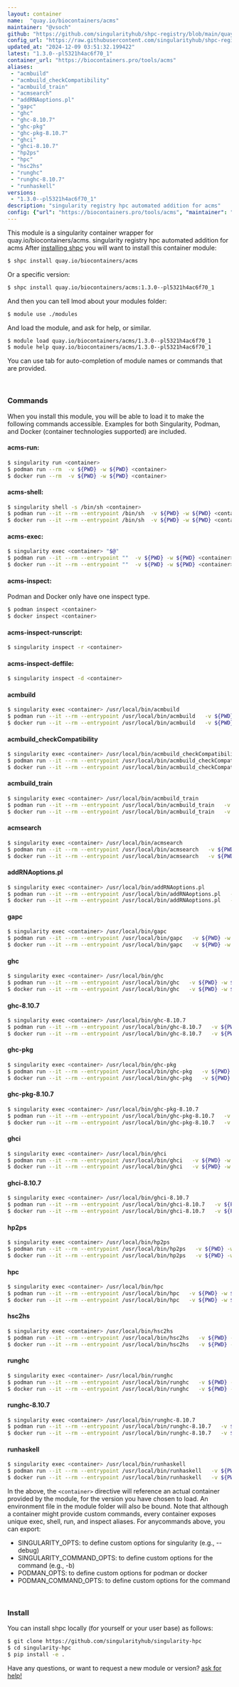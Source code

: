 ```yaml
---
layout: container
name:  "quay.io/biocontainers/acms"
maintainer: "@vsoch"
github: "https://github.com/singularityhub/shpc-registry/blob/main/quay.io/biocontainers/acms/container.yaml"
config_url: "https://raw.githubusercontent.com/singularityhub/shpc-registry/main/quay.io/biocontainers/acms/container.yaml"
updated_at: "2024-12-09 03:51:32.199422"
latest: "1.3.0--pl5321h4ac6f70_1"
container_url: "https://biocontainers.pro/tools/acms"
aliases:
 - "acmbuild"
 - "acmbuild_checkCompatibility"
 - "acmbuild_train"
 - "acmsearch"
 - "addRNAoptions.pl"
 - "gapc"
 - "ghc"
 - "ghc-8.10.7"
 - "ghc-pkg"
 - "ghc-pkg-8.10.7"
 - "ghci"
 - "ghci-8.10.7"
 - "hp2ps"
 - "hpc"
 - "hsc2hs"
 - "runghc"
 - "runghc-8.10.7"
 - "runhaskell"
versions:
 - "1.3.0--pl5321h4ac6f70_1"
description: "singularity registry hpc automated addition for acms"
config: {"url": "https://biocontainers.pro/tools/acms", "maintainer": "@vsoch", "description": "singularity registry hpc automated addition for acms", "latest": {"1.3.0--pl5321h4ac6f70_1": "sha256:d03b87ff7e995e55d2489df9b2bbc6f8961f2e8e9d65efa093b785c51b8ca00e"}, "tags": {"1.3.0--pl5321h4ac6f70_1": "sha256:d03b87ff7e995e55d2489df9b2bbc6f8961f2e8e9d65efa093b785c51b8ca00e"}, "docker": "quay.io/biocontainers/acms", "aliases": {"acmbuild": "/usr/local/bin/acmbuild", "acmbuild_checkCompatibility": "/usr/local/bin/acmbuild_checkCompatibility", "acmbuild_train": "/usr/local/bin/acmbuild_train", "acmsearch": "/usr/local/bin/acmsearch", "addRNAoptions.pl": "/usr/local/bin/addRNAoptions.pl", "gapc": "/usr/local/bin/gapc", "ghc": "/usr/local/bin/ghc", "ghc-8.10.7": "/usr/local/bin/ghc-8.10.7", "ghc-pkg": "/usr/local/bin/ghc-pkg", "ghc-pkg-8.10.7": "/usr/local/bin/ghc-pkg-8.10.7", "ghci": "/usr/local/bin/ghci", "ghci-8.10.7": "/usr/local/bin/ghci-8.10.7", "hp2ps": "/usr/local/bin/hp2ps", "hpc": "/usr/local/bin/hpc", "hsc2hs": "/usr/local/bin/hsc2hs", "runghc": "/usr/local/bin/runghc", "runghc-8.10.7": "/usr/local/bin/runghc-8.10.7", "runhaskell": "/usr/local/bin/runhaskell"}}
---
```


This module is a singularity container wrapper for quay.io/biocontainers/acms.
singularity registry hpc automated addition for acms
After [installing shpc](#install) you will want to install this container module:


```bash
$ shpc install quay.io/biocontainers/acms
```

Or a specific version:

```bash
$ shpc install quay.io/biocontainers/acms:1.3.0--pl5321h4ac6f70_1
```

And then you can tell lmod about your modules folder:

```bash
$ module use ./modules
```

And load the module, and ask for help, or similar.

```bash
$ module load quay.io/biocontainers/acms/1.3.0--pl5321h4ac6f70_1
$ module help quay.io/biocontainers/acms/1.3.0--pl5321h4ac6f70_1
```

You can use tab for auto-completion of module names or commands that are provided.

<br>

### Commands

When you install this module, you will be able to load it to make the following commands accessible.
Examples for both Singularity, Podman, and Docker (container technologies supported) are included.

#### acms-run:

```bash
$ singularity run <container>
$ podman run --rm  -v ${PWD} -w ${PWD} <container>
$ docker run --rm  -v ${PWD} -w ${PWD} <container>
```

#### acms-shell:

```bash
$ singularity shell -s /bin/sh <container>
$ podman run --it --rm --entrypoint /bin/sh  -v ${PWD} -w ${PWD} <container>
$ docker run --it --rm --entrypoint /bin/sh  -v ${PWD} -w ${PWD} <container>
```

#### acms-exec:

```bash
$ singularity exec <container> "$@"
$ podman run --it --rm --entrypoint ""  -v ${PWD} -w ${PWD} <container> "$@"
$ docker run --it --rm --entrypoint ""  -v ${PWD} -w ${PWD} <container> "$@"
```

#### acms-inspect:

Podman and Docker only have one inspect type.

```bash
$ podman inspect <container>
$ docker inspect <container>
```

#### acms-inspect-runscript:

```bash
$ singularity inspect -r <container>
```

#### acms-inspect-deffile:

```bash
$ singularity inspect -d <container>
```


#### acmbuild

```bash
$ singularity exec <container> /usr/local/bin/acmbuild
$ podman run --it --rm --entrypoint /usr/local/bin/acmbuild   -v ${PWD} -w ${PWD} <container> -c " $@"
$ docker run --it --rm --entrypoint /usr/local/bin/acmbuild   -v ${PWD} -w ${PWD} <container> -c " $@"
```


#### acmbuild_checkCompatibility

```bash
$ singularity exec <container> /usr/local/bin/acmbuild_checkCompatibility
$ podman run --it --rm --entrypoint /usr/local/bin/acmbuild_checkCompatibility   -v ${PWD} -w ${PWD} <container> -c " $@"
$ docker run --it --rm --entrypoint /usr/local/bin/acmbuild_checkCompatibility   -v ${PWD} -w ${PWD} <container> -c " $@"
```


#### acmbuild_train

```bash
$ singularity exec <container> /usr/local/bin/acmbuild_train
$ podman run --it --rm --entrypoint /usr/local/bin/acmbuild_train   -v ${PWD} -w ${PWD} <container> -c " $@"
$ docker run --it --rm --entrypoint /usr/local/bin/acmbuild_train   -v ${PWD} -w ${PWD} <container> -c " $@"
```


#### acmsearch

```bash
$ singularity exec <container> /usr/local/bin/acmsearch
$ podman run --it --rm --entrypoint /usr/local/bin/acmsearch   -v ${PWD} -w ${PWD} <container> -c " $@"
$ docker run --it --rm --entrypoint /usr/local/bin/acmsearch   -v ${PWD} -w ${PWD} <container> -c " $@"
```


#### addRNAoptions.pl

```bash
$ singularity exec <container> /usr/local/bin/addRNAoptions.pl
$ podman run --it --rm --entrypoint /usr/local/bin/addRNAoptions.pl   -v ${PWD} -w ${PWD} <container> -c " $@"
$ docker run --it --rm --entrypoint /usr/local/bin/addRNAoptions.pl   -v ${PWD} -w ${PWD} <container> -c " $@"
```


#### gapc

```bash
$ singularity exec <container> /usr/local/bin/gapc
$ podman run --it --rm --entrypoint /usr/local/bin/gapc   -v ${PWD} -w ${PWD} <container> -c " $@"
$ docker run --it --rm --entrypoint /usr/local/bin/gapc   -v ${PWD} -w ${PWD} <container> -c " $@"
```


#### ghc

```bash
$ singularity exec <container> /usr/local/bin/ghc
$ podman run --it --rm --entrypoint /usr/local/bin/ghc   -v ${PWD} -w ${PWD} <container> -c " $@"
$ docker run --it --rm --entrypoint /usr/local/bin/ghc   -v ${PWD} -w ${PWD} <container> -c " $@"
```


#### ghc-8.10.7

```bash
$ singularity exec <container> /usr/local/bin/ghc-8.10.7
$ podman run --it --rm --entrypoint /usr/local/bin/ghc-8.10.7   -v ${PWD} -w ${PWD} <container> -c " $@"
$ docker run --it --rm --entrypoint /usr/local/bin/ghc-8.10.7   -v ${PWD} -w ${PWD} <container> -c " $@"
```


#### ghc-pkg

```bash
$ singularity exec <container> /usr/local/bin/ghc-pkg
$ podman run --it --rm --entrypoint /usr/local/bin/ghc-pkg   -v ${PWD} -w ${PWD} <container> -c " $@"
$ docker run --it --rm --entrypoint /usr/local/bin/ghc-pkg   -v ${PWD} -w ${PWD} <container> -c " $@"
```


#### ghc-pkg-8.10.7

```bash
$ singularity exec <container> /usr/local/bin/ghc-pkg-8.10.7
$ podman run --it --rm --entrypoint /usr/local/bin/ghc-pkg-8.10.7   -v ${PWD} -w ${PWD} <container> -c " $@"
$ docker run --it --rm --entrypoint /usr/local/bin/ghc-pkg-8.10.7   -v ${PWD} -w ${PWD} <container> -c " $@"
```


#### ghci

```bash
$ singularity exec <container> /usr/local/bin/ghci
$ podman run --it --rm --entrypoint /usr/local/bin/ghci   -v ${PWD} -w ${PWD} <container> -c " $@"
$ docker run --it --rm --entrypoint /usr/local/bin/ghci   -v ${PWD} -w ${PWD} <container> -c " $@"
```


#### ghci-8.10.7

```bash
$ singularity exec <container> /usr/local/bin/ghci-8.10.7
$ podman run --it --rm --entrypoint /usr/local/bin/ghci-8.10.7   -v ${PWD} -w ${PWD} <container> -c " $@"
$ docker run --it --rm --entrypoint /usr/local/bin/ghci-8.10.7   -v ${PWD} -w ${PWD} <container> -c " $@"
```


#### hp2ps

```bash
$ singularity exec <container> /usr/local/bin/hp2ps
$ podman run --it --rm --entrypoint /usr/local/bin/hp2ps   -v ${PWD} -w ${PWD} <container> -c " $@"
$ docker run --it --rm --entrypoint /usr/local/bin/hp2ps   -v ${PWD} -w ${PWD} <container> -c " $@"
```


#### hpc

```bash
$ singularity exec <container> /usr/local/bin/hpc
$ podman run --it --rm --entrypoint /usr/local/bin/hpc   -v ${PWD} -w ${PWD} <container> -c " $@"
$ docker run --it --rm --entrypoint /usr/local/bin/hpc   -v ${PWD} -w ${PWD} <container> -c " $@"
```


#### hsc2hs

```bash
$ singularity exec <container> /usr/local/bin/hsc2hs
$ podman run --it --rm --entrypoint /usr/local/bin/hsc2hs   -v ${PWD} -w ${PWD} <container> -c " $@"
$ docker run --it --rm --entrypoint /usr/local/bin/hsc2hs   -v ${PWD} -w ${PWD} <container> -c " $@"
```


#### runghc

```bash
$ singularity exec <container> /usr/local/bin/runghc
$ podman run --it --rm --entrypoint /usr/local/bin/runghc   -v ${PWD} -w ${PWD} <container> -c " $@"
$ docker run --it --rm --entrypoint /usr/local/bin/runghc   -v ${PWD} -w ${PWD} <container> -c " $@"
```


#### runghc-8.10.7

```bash
$ singularity exec <container> /usr/local/bin/runghc-8.10.7
$ podman run --it --rm --entrypoint /usr/local/bin/runghc-8.10.7   -v ${PWD} -w ${PWD} <container> -c " $@"
$ docker run --it --rm --entrypoint /usr/local/bin/runghc-8.10.7   -v ${PWD} -w ${PWD} <container> -c " $@"
```


#### runhaskell

```bash
$ singularity exec <container> /usr/local/bin/runhaskell
$ podman run --it --rm --entrypoint /usr/local/bin/runhaskell   -v ${PWD} -w ${PWD} <container> -c " $@"
$ docker run --it --rm --entrypoint /usr/local/bin/runhaskell   -v ${PWD} -w ${PWD} <container> -c " $@"
```



In the above, the `<container>` directive will reference an actual container provided
by the module, for the version you have chosen to load. An environment file in the
module folder will also be bound. Note that although a container
might provide custom commands, every container exposes unique exec, shell, run, and
inspect aliases. For anycommands above, you can export:

 - SINGULARITY_OPTS: to define custom options for singularity (e.g., --debug)
 - SINGULARITY_COMMAND_OPTS: to define custom options for the command (e.g., -b)
 - PODMAN_OPTS: to define custom options for podman or docker
 - PODMAN_COMMAND_OPTS: to define custom options for the command

<br>

### Install

You can install shpc locally (for yourself or your user base) as follows:

```bash
$ git clone https://github.com/singularityhub/singularity-hpc
$ cd singularity-hpc
$ pip install -e .
```

Have any questions, or want to request a new module or version? [ask for help!](https://github.com/singularityhub/singularity-hpc/issues)